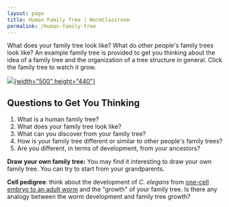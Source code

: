 ```yaml
---
layout: page
title: Human Family Tree | WormClassroom
permalink: /human-family-tree
---
```

What does your family tree look like? What do other people\'s family
trees look like? An example family tree is provided to get you thinking
about the idea of a family tree and the organization of a tree structure
in general. Click the family tree to watch it grow.

[![](files/worm/ExampleFamilyTree.png){width="500"
height="440"}](files/worm/MyFamily.swf "Family tree animation opens in new window")

Questions to Get You Thinking
-----------------------------

1.  What is a human family tree?
2.  What does your family tree look like?
3.  What can you discover from your family tree?
4.  How is your family tree different or similar to other people\'s
    family trees?
5.  Are you different, in terms of development, from your ancestors?

**Draw your own family tree:** You may find it interesting to draw your
own family tree. You can try to start from your grandparents.

**Cell pedigree**: think about the development of *C. elegans* from
[one-cell embryo to an adult
worm](/embryogenesis-c-elegans "Embryogenesis of C. elegans") and the
\"growth\" of your family tree. Is there any analogy between the worm
development and family tree growth?
